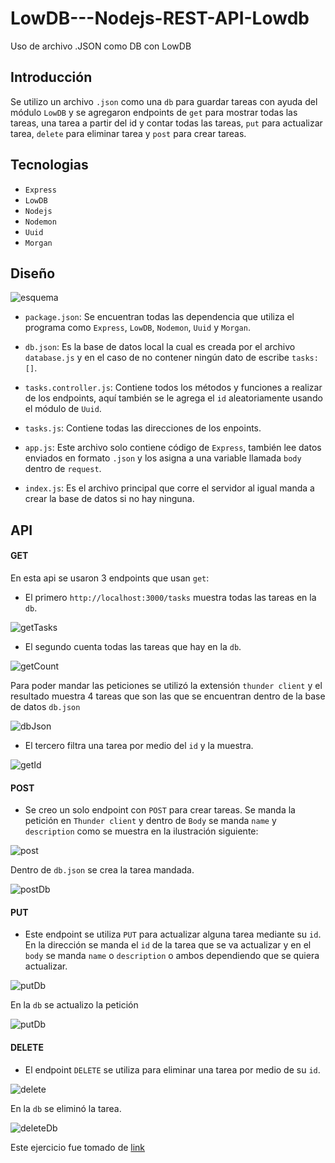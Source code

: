 # LowDB---Nodejs-REST-API-Lowdb
Uso de  archivo  .JSON como DB con LowDB

## Introducción

Se utilizo un archivo `.json` como una `db` para guardar tareas con ayuda del módulo `LowDB` y se agregaron endpoints de  `get` para mostrar todas las tareas, una tarea a partir del id y contar todas las tareas, `put` para actualizar  tarea, `delete` para eliminar tarea y `post` para crear tareas.

## Tecnologias

* `Express`
* `LowDB`
* `Nodejs`
* `Nodemon`
* `Uuid`
* `Morgan`

## Diseño

![esquema](https://user-images.githubusercontent.com/99068430/175423957-fdb2ab23-51fd-44ad-8fa4-80312b72c5af.png)


* `package.json`: Se encuentran todas las dependencia que utiliza el programa como `Express`, `LowDB`, `Nodemon`, `Uuid` y `Morgan`.

* `db.json`: Es la base de datos local la cual es creada por el archivo `database.js` y en el caso de no contener ningún dato de escribe `tasks:[]`.

* `tasks.controller.js`: Contiene todos los métodos y funciones a realizar de los endpoints, aquí también se le agrega el `id` aleatoriamente usando el módulo de `Uuid`.

* `tasks.js`: Contiene todas las direcciones de los enpoints.

* `app.js`: Este archivo solo contiene código de `Express`, también lee datos enviados en formato `.json` y los asigna a una variable llamada `body` dentro de `request`.

* `index.js`: Es el archivo principal que corre el servidor al igual manda a crear la base de datos si no hay ninguna.


## API

#### GET

En esta api se usaron 3 endpoints que usan `get`:
* El primero `http://localhost:3000/tasks` muestra todas las tareas en la `db`.


![getTasks](https://user-images.githubusercontent.com/99068430/176043223-d56676d5-c3f6-4d2c-b1f4-bb96bd66e89b.png)


* El segundo cuenta todas las tareas que hay en la `db`.

![getCount](https://user-images.githubusercontent.com/99068430/176043756-67613110-af30-4c88-82a1-4f6825691a9c.png)

 Para poder mandar las peticiones se utilizó la extensión `thunder client` y el resultado muestra 4 tareas que son las que se encuentran dentro de la base de datos `db.json`

![dbJson](https://user-images.githubusercontent.com/99068430/176044198-8b60b983-b430-4251-9fdb-ec853ef4734c.png)

* El tercero filtra una tarea por medio del `id` y la muestra.

![getId](https://user-images.githubusercontent.com/99068430/176045236-ed5696bb-2734-4ab2-a3aa-274424ffaee2.png)

#### POST

* Se creo un solo endpoint con `POST` para crear tareas.
Se manda la petición en `Thunder client` y dentro de `Body` se manda `name` y `description` como se muestra en la ilustración siguiente:

![post](https://user-images.githubusercontent.com/99068430/176047550-ce9f1857-b150-4ccb-9e6d-188a95e77d94.png)

Dentro de `db.json` se crea la tarea mandada.

![postDb](https://user-images.githubusercontent.com/99068430/176047653-9328b248-e553-4ef9-aebf-7c5c5587a807.png)

#### PUT

* Este endpoint se utiliza `PUT` para actualizar alguna tarea mediante su `id`.
En la dirección se manda el `id` de la tarea que se va actualizar y en el `body` se manda `name` o `description` o ambos dependiendo que se quiera actualizar.

![putDb](https://user-images.githubusercontent.com/99068430/176052538-54337b66-626b-4a2e-b9d9-124b00fc5ae1.png)

En la `db` se actualizo la petición

![putDb](https://user-images.githubusercontent.com/99068430/176052662-4164a0b8-26c1-4d2a-b62d-2b440c1bf421.png)

#### DELETE

* El endpoint `DELETE` se utiliza para eliminar una tarea por medio de su `id`.

![delete](https://user-images.githubusercontent.com/99068430/176053051-fafd3864-d948-46a6-850c-861960a9fca0.png)

En la `db` se eliminó la tarea.

![deleteDb](https://user-images.githubusercontent.com/99068430/176053120-6dfdc1ee-3456-4e65-8125-b8bfbd4c6964.png)


Este ejercicio fue tomado de [link](https://www.youtube.com/watch?v=bUEDnENTB6o&ab_channel=FaztCode)





